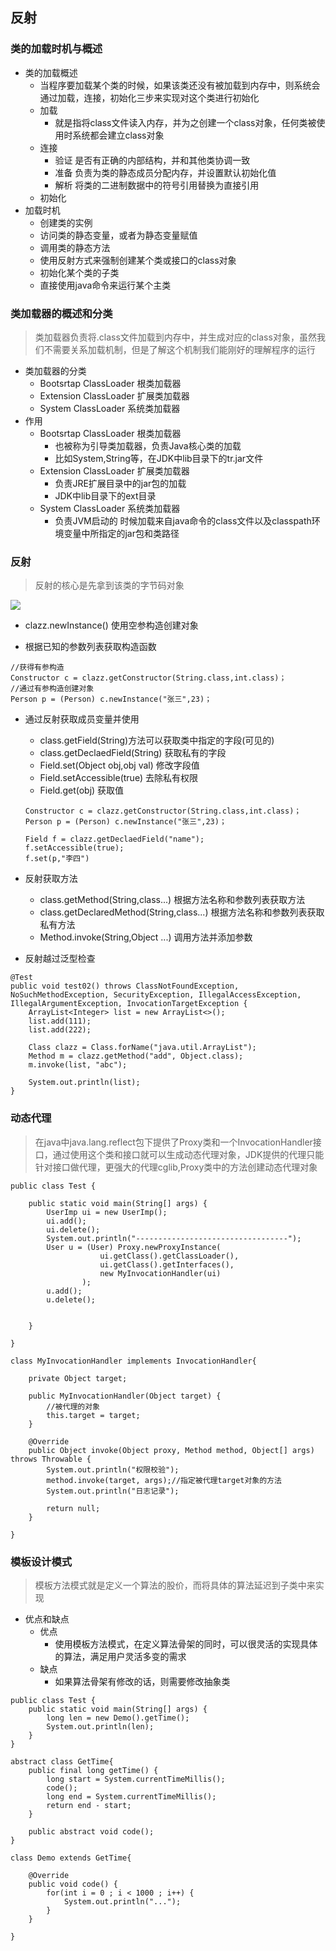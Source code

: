 ## 反射
### 类的加载时机与概述
* 类的加载概述
	* 当程序要加载某个类的时候，如果该类还没有被加载到内存中，则系统会通过加载，连接，初始化三步来实现对这个类进行初始化
	* 加载
		* 就是指将class文件读入内存，并为之创建一个class对象，任何类被使用时系统都会建立class对象
	* 连接
		* 验证 是否有正确的内部结构，并和其他类协调一致
		* 准备 负责为类的静态成员分配内存，并设置默认初始化值
		* 解析 将类的二进制数据中的符号引用替换为直接引用
	* 初始化 
* 加载时机
	* 创建类的实例
	* 访问类的静态变量，或者为静态变量赋值
	* 调用类的静态方法
	* 使用反射方式来强制创建某个类或接口的class对象
	* 初始化某个类的子类
	* 直接使用java命令来运行某个主类

### 类加载器的概述和分类
> 类加载器负责将.class文件加载到内存中，并生成对应的class对象，虽然我们不需要关系加载机制，但是了解这个机制我们能刚好的理解程序的运行

* 类加载器的分类
	* Bootsrtap ClassLoader 根类加载器
	* Extension ClassLoader 扩展类加载器
	* System  ClassLoader   系统类加载器
* 作用
	* Bootsrtap ClassLoader 根类加载器
		* 也被称为引导类加载器，负责Java核心类的加载
		* 比如System,String等，在JDK中lib目录下的tr.jar文件
	* Extension ClassLoader 扩展类加载器
		* 负责JRE扩展目录中的jar包的加载
		* JDK中lib目录下的ext目录
	* System  ClassLoader   系统类加载器
		* 负责JVM启动的 时候加载来自java命令的class文件以及classpath环境变量中所指定的jar包和类路径
	
### 反射
> 反射的核心是先拿到该类的字节码对象

![](http:/yingxs.com/img/java_fanshe01.png)

* clazz.newInstance()  使用空参构造创建对象

* 根据已知的参数列表获取构造函数
```
//获得有参构造
Constructor c = clazz.getConstructor(String.class,int.class)；
//通过有参构造创建对象
Person p = (Person) c.newInstance("张三",23)；

```
* 通过反射获取成员变量并使用
	* class.getField(String)方法可以获取类中指定的字段(可见的)
	* class.getDeclaedField(String) 获取私有的字段
	* Field.set(Object obj,obj val) 修改字段值
	* Field.setAccessible(true) 去除私有权限
	* Field.get(obj) 获取值
	```
	Constructor c = clazz.getConstructor(String.class,int.class)；
	Person p = (Person) c.newInstance("张三",23)；
	
	Field f = clazz.getDeclaedField("name");
	f.setAccessible(true);
	f.set(p,"李四")
	
	```
* 反射获取方法
	* class.getMethod(String,class...) 根据方法名称和参数列表获取方法
	* class.getDeclaredMethod(String,class...) 根据方法名称和参数列表获取私有方法
	* Method.invoke(String,Object ...)		调用方法并添加参数

* 反射越过泛型检查
```
@Test
public void test02() throws ClassNotFoundException, NoSuchMethodException, SecurityException, IllegalAccessException, IllegalArgumentException, InvocationTargetException {
	ArrayList<Integer> list = new ArrayList<>();
	list.add(111);
	list.add(222);
	
	Class clazz = Class.forName("java.util.ArrayList");
	Method m = clazz.getMethod("add", Object.class);
	m.invoke(list, "abc");
	
	System.out.println(list);
}
```

### 动态代理
> 在java中java.lang.reflect包下提供了Proxy类和一个InvocationHandler接口，通过使用这个类和接口就可以生成动态代理对象，JDK提供的代理只能针对接口做代理，更强大的代理cglib,Proxy类中的方法创建动态代理对象

```
public class Test {
	
	public static void main(String[] args) {
		UserImp ui = new UserImp();
		ui.add();
		ui.delete();
		System.out.println("----------------------------------");
		User u = (User) Proxy.newProxyInstance(
					ui.getClass().getClassLoader(),
					ui.getClass().getInterfaces(), 
					new MyInvocationHandler(ui)
				);
		u.add();
		u.delete();
		
		
	}
		
}

class MyInvocationHandler implements InvocationHandler{

	private Object target;
	
	public MyInvocationHandler(Object target) {
		//被代理的对象
		this.target = target;
	}
	
	@Override
	public Object invoke(Object proxy, Method method, Object[] args) throws Throwable {
		System.out.println("权限校验");
		method.invoke(target, args);//指定被代理target对象的方法
		System.out.println("日志记录");
		
		return null;
	}
	
}
```

### 模板设计模式
> 模板方法模式就是定义一个算法的股价，而将具体的算法延迟到子类中来实现

* 优点和缺点
	* 优点
		* 使用模板方法模式，在定义算法骨架的同时，可以很灵活的实现具体的算法，满足用户灵活多变的需求
	* 缺点
		* 如果算法骨架有修改的话，则需要修改抽象类

```
public class Test {
	public static void main(String[] args) {
		long len = new Demo().getTime();
		System.out.println(len);
	}
}

abstract class GetTime{
	public final long getTime() {
		long start = System.currentTimeMillis();
		code();
		long end = System.currentTimeMillis();
		return end - start;
	}
	
	public abstract void code();
}

class Demo extends GetTime{

	@Override
	public void code() {
		for(int i = 0 ; i < 1000 ; i++) {
			System.out.println("...");
		}
	}
	
}
```